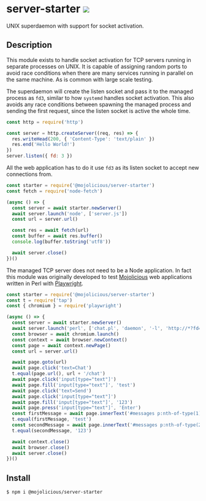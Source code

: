 # server-starter [![](https://github.com/mojolicious/server-starter/workflows/test/badge.svg)](https://github.com/mojolicious/server-starter/actions)

  UNIX superdaemon with support for socket activation.

## Description

  This module exists to handle socket activation for TCP servers running in separate processes on UNIX. It is capable of
  assigning random ports to avoid race conditions when there are many services running in parallel on the same machine.
  As is common with large scale testing.
  
  The superdaemon will create the listen socket and pass it to the managed process as `fd3`, similar to how `systemd`
  handles socket activation. This also avoids any race conditions between spawning the managed process and sending the
  first request, since the listen socket is active the whole time.

```js
const http = require('http')

const server = http.createServer((req, res) => {
  res.writeHead(200, { 'Content-Type': 'text/plain' })
  res.end('Hello World!')
})
server.listen({ fd: 3 })
```

  All the web application has to do it use `fd3` as its listen socket to accept new connections from.

```js
const starter = require('@mojolicious/server-starter')
const fetch = require('node-fetch')

(async () => {
  const server = await starter.newServer()
  await server.launch('node', ['server.js'])
  const url = server.url()

  const res = await fetch(url)
  const buffer = await res.buffer()
  console.log(buffer.toString('utf8'))

  await server.close()
})()
```

  The managed TCP server does not need to be a Node application. In fact this module was originally developed to test
  [Mojolicious](https://mojolicious.org) web applications written in Perl with [Playwright](https://playwright.dev).

```js
const starter = require('@mojolicious/server-starter')
const t = require('tap')
const { chromium } = require('playwright')

(async () => {
  const server = await starter.newServer()
  await server.launch('perl', ['chat.pl', 'daemon', '-l', 'http://*?fd=3'])
  const browser = await chromium.launch()
  const context = await browser.newContext()
  const page = await context.newPage()
  const url = server.url()

  await page.goto(url)
  await page.click('text=Chat')
  t.equal(page.url(), url + '/chat')
  await page.click('input[type="text"]')
  await page.fill('input[type="text"]', 'test')
  await page.click('text=Send')
  await page.click('input[type="text"]')
  await page.fill('input[type="text"]', '123')
  await page.press('input[type="text"]', 'Enter')
  const firstMessage = await page.innerText('#messages p:nth-of-type(1)')
  t.equal(firstMessage, 'test')
  const secondMessage = await page.innerText('#messages p:nth-of-type(2)')
  t.equal(secondMessage, '123')

  await context.close()
  await browser.close()
  await server.close()
})()
```

## Install

    $ npm i @mojolicious/server-starter
